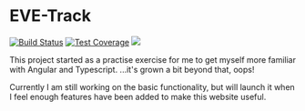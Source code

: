 # EVE-Track 

[![Build Status](https://travis-ci.org/Ionaru/EVE-Track.svg?branch=master)](https://travis-ci.org/Ionaru/EVE-Track)
[![Test Coverage](https://lima.codeclimate.com/github/Ionaru/EVE-Track/badges/coverage.svg)](https://lima.codeclimate.com/github/Ionaru/EVE-Track/coverage)
[![](https://img.shields.io/badge/🚀-spaceships!-29363F.svg)](https://www.eveonline.com/)

This project started as a practise exercise for me to get myself more familiar with Angular and Typescript.
...it's grown a bit beyond that, oops!

Currently I am still working on the basic functionality, but will launch it when I feel enough features have been added to make this website useful.
